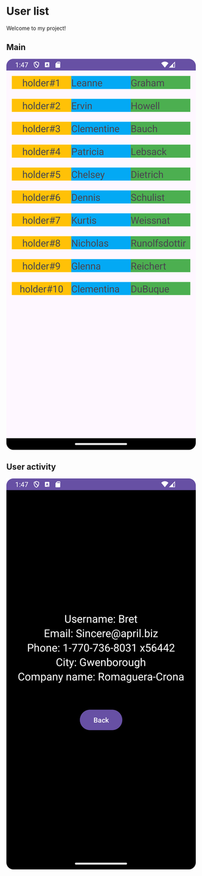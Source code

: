 # User list

Welcome to my project!

## Main
![main page](/Main.png)

## User activity
![user activity](/UserActivity.png)